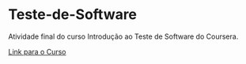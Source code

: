 # Teste-de-Software
Atividade final do curso Introdução ao Teste de Software do Coursera.

[Link para o Curso](https://www.coursera.org/learn/intro-teste-de-software)
